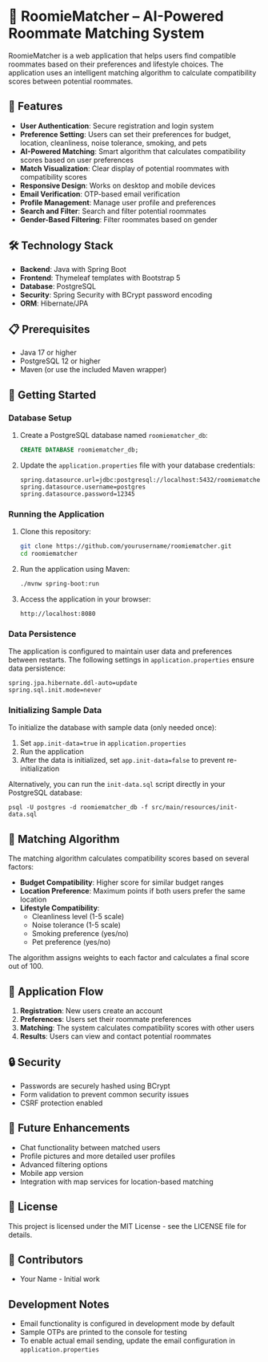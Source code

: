 # 🚀 RoomieMatcher – AI-Powered Roommate Matching System

RoomieMatcher is a web application that helps users find compatible roommates based on their preferences and lifestyle choices. The application uses an intelligent matching algorithm to calculate compatibility scores between potential roommates.

## 🌟 Features

- **User Authentication**: Secure registration and login system
- **Preference Setting**: Users can set their preferences for budget, location, cleanliness, noise tolerance, smoking, and pets
- **AI-Powered Matching**: Smart algorithm that calculates compatibility scores based on user preferences
- **Match Visualization**: Clear display of potential roommates with compatibility scores
- **Responsive Design**: Works on desktop and mobile devices
- **Email Verification**: OTP-based email verification
- **Profile Management**: Manage user profile and preferences
- **Search and Filter**: Search and filter potential roommates
- **Gender-Based Filtering**: Filter roommates based on gender

## 🛠️ Technology Stack

- **Backend**: Java with Spring Boot
- **Frontend**: Thymeleaf templates with Bootstrap 5
- **Database**: PostgreSQL
- **Security**: Spring Security with BCrypt password encoding
- **ORM**: Hibernate/JPA

## 📋 Prerequisites

- Java 17 or higher
- PostgreSQL 12 or higher
- Maven (or use the included Maven wrapper)

## 🚀 Getting Started

### Database Setup

1. Create a PostgreSQL database named `roomiematcher_db`:
   ```sql
   CREATE DATABASE roomiematcher_db;
   ```

2. Update the `application.properties` file with your database credentials:
   ```properties
   spring.datasource.url=jdbc:postgresql://localhost:5432/roomiematcher_db
   spring.datasource.username=postgres
   spring.datasource.password=12345
   ```

### Running the Application

1. Clone this repository:
   ```bash
   git clone https://github.com/yourusername/roomiematcher.git
   cd roomiematcher
   ```

2. Run the application using Maven:
   ```bash
   ./mvnw spring-boot:run
   ```

3. Access the application in your browser:
   ```
   http://localhost:8080
   ```

### Data Persistence

The application is configured to maintain user data and preferences between restarts. The following settings in `application.properties` ensure data persistence:

```
spring.jpa.hibernate.ddl-auto=update
spring.sql.init.mode=never
```

### Initializing Sample Data

To initialize the database with sample data (only needed once):

1. Set `app.init-data=true` in `application.properties`
2. Run the application
3. After the data is initialized, set `app.init-data=false` to prevent re-initialization

Alternatively, you can run the `init-data.sql` script directly in your PostgreSQL database:

```
psql -U postgres -d roomiematcher_db -f src/main/resources/init-data.sql
```

## 🧮 Matching Algorithm

The matching algorithm calculates compatibility scores based on several factors:

- **Budget Compatibility**: Higher score for similar budget ranges
- **Location Preference**: Maximum points if both users prefer the same location
- **Lifestyle Compatibility**:
  - Cleanliness level (1-5 scale)
  - Noise tolerance (1-5 scale)
  - Smoking preference (yes/no)
  - Pet preference (yes/no)

The algorithm assigns weights to each factor and calculates a final score out of 100.

## 📱 Application Flow

1. **Registration**: New users create an account
2. **Preferences**: Users set their roommate preferences
3. **Matching**: The system calculates compatibility scores with other users
4. **Results**: Users can view and contact potential roommates

## 🔒 Security

- Passwords are securely hashed using BCrypt
- Form validation to prevent common security issues
- CSRF protection enabled

## 🔄 Future Enhancements

- Chat functionality between matched users
- Profile pictures and more detailed user profiles
- Advanced filtering options
- Mobile app version
- Integration with map services for location-based matching

## 📜 License

This project is licensed under the MIT License - see the LICENSE file for details.

## 👥 Contributors

- Your Name - Initial work 

## Development Notes

- Email functionality is configured in development mode by default
- Sample OTPs are printed to the console for testing
- To enable actual email sending, update the email configuration in `application.properties` 
